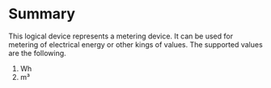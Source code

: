 # Summary
This logical device represents a metering device. It can be used for metering of electrical energy or other kings of values. The supported values are the following.

1. Wh
2. m³